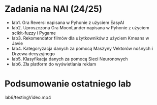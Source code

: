# Zadania na NAI (24/25)

- lab1. Gra Reversi napisana w Pyhonie z użyciem EasyAI
- lab2. Uproszczona Gra MoonLander napisana w Pyhonie z użyciem scikit-fuzzy i Pygame
- lab3. Rekomendator filmów dla użytkowników z użyciem Kmeans w Javie
- lab4. Kategoryzacja danych za pomocą Maszyny Vektorów nośnych i Drzewa decyzyjnego
- lab5. Klasyfikacja danych za pomocą Sieci Neuronowych
- lab6. Zła platform do wyświetlania reklam 

# Podsumowanie ostatniego lab
lab6/testingVideo.mp4
